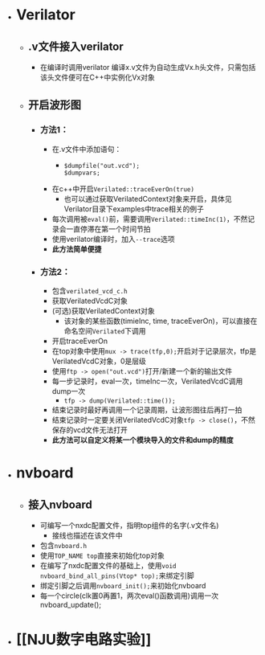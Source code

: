 - # Verilator
	- ## .v文件接入verilator
		- 在编译时调用verilator 编译x.v文件为自动生成Vx.h头文件，只需包括该头文件便可在C++中实例化Vx对象
	- ## 开启波形图
		- ### 方法1：
			- 在.v文件中添加语句：
				- ```
				  $dumpfile("out.vcd");
				  $dumpvars;
				  ```
			- 在c++中开启``Verilated::traceEverOn(true)``
				- 也可以通过获取VerilatedContext对象来开启，具体见Verilator目录下examples中trace相关的例子
			- 每次调用被``eval()``前，需要调用``Verilated::timeInc(1)``，不然记录会一直停滞在第一个时间节拍
			- 使用verilator编译时，加入``--trace``选项
			- **此方法简单便捷**
		- ### 方法2：
			- 包含``verilated_vcd_c.h``
			- 获取VerilatedVcdC对象
			- (可选)获取VerilatedContext对象
				- 该对象的某些函数(timieInc, time, traceEverOn)，可以直接在命名空间``Verilated``下调用
			- 开启traceEverOn
			- 在top对象中使用``mux -> trace(tfp,0);``开启对于记录层次，tfp是VerilatedVcdC对象，0是层级
			- 使用``ftp -> open("out.vcd")``打开/新建一个新的输出文件
			- 每一步记录时，eval一次，timeInc一次，VerilatedVcdC调用dump一次
				- ``tfp -> dump(Verilated::time());``
			- 结束记录时最好再调用一个记录周期，让波形图往后再打一拍
			- 结束记录时一定要关闭VerilatedVcdC对象``tfp -> close()``，不然保存的vcd文件无法打开
			- **此方法可以自定义将某一个模块导入的文件和dump的精度**
- # nvboard
	- ## 接入nvboard
		- 可编写一个nxdc配置文件，指明top组件的名字(.v文件名)
			- 接线也描述在该文件中
		- 包含``nvboard.h``
		- 使用``TOP_NAME top``直接来初始化top对象
		- 在编写了nxdc配置文件的基础上，使用``void nvboard_bind_all_pins(Vtop* top);``来绑定引脚
		- 绑定引脚之后调用``nvboard_init();``来初始化nvboard
		- 每一个circle(clk置0再置1，两次eval()函数调用)调用一次nvboard_update();
- # [[NJU数字电路实验]]